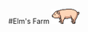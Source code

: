 #Elm's Farm ![Eating piggy](https://github.com/marcinb/elms-farm/blob/master/assets/animals/animations/pig_eat_left.gif?raw=true)
